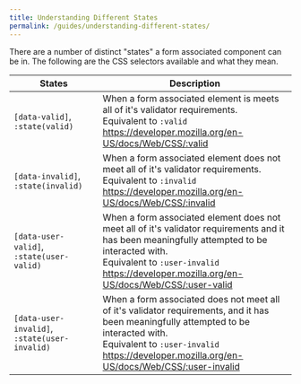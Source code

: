 ```yaml
---
title: Understanding Different States
permalink: /guides/understanding-different-states/
---
```


There are a number of distinct "states" a form associated component can be in. The
following are the CSS selectors available and what they mean.

<table-container>
  <table>
    <thead>
      <tr>
        <th>
          States
        </th>
        <th>
          Description
        </th>
      </tr>
    </thead>
    <tbody>
      <tr>
        <td>
          <code>[data-valid]</code>,
          <code>:state(valid)</code>
        </td>
        <td>
          When a form associated element is meets all of it's validator requirements.
          <br>
          Equivalent to <code>:valid</code>
          <br>
          <a href="https://developer.mozilla.org/en-US/docs/Web/CSS/:valid">https://developer.mozilla.org/en-US/docs/Web/CSS/:valid</a>
        </td>
      </tr>
      <tr>
        <td>
          <code>[data-invalid]</code>,
          <code>:state(invalid)</code>
        </td>
        <td>
          When a form associated element does not meet all of it's validator requirements.
          <br>
          Equivalent to <code>:invalid</code>
          <br>
          <a href="https://developer.mozilla.org/en-US/docs/Web/CSS/:invalid">https://developer.mozilla.org/en-US/docs/Web/CSS/:invalid</a>
        </td>
      </tr>
      <tr>
        <td>
          <code>[data-user-valid]</code>,
          <code>:state(user-valid)</code>
        </td>
        <td>
          When a form associated element does not meet all of it's validator requirements
          and it has been meaningfully attempted to be interacted with.
          <br>
          Equivalent to <code>:user-invalid</code>
          <br>
          <a href="https://developer.mozilla.org/en-US/docs/Web/CSS/:user-valid">https://developer.mozilla.org/en-US/docs/Web/CSS/:user-valid</a>
        </td>
      </tr>
      <tr>
        <td>
          <code>[data-user-invalid]</code>,
          <code>:state(user-invalid)</code>
        </td>
        <td>
          When a form associated does not meet all of it's validator requirements,
          and it has been meaningfully attempted to be interacted with.
          <br>
          Equivalent to <code>:user-invalid</code>
          <br>
          <a href="https://developer.mozilla.org/en-US/docs/Web/CSS/:user-invalid">https://developer.mozilla.org/en-US/docs/Web/CSS/:user-invalid</a>
        </td>
      </tr>
    </tbody>
  </table>
</table-container>

<style>
  .form-state-preview::part(preview) {
    min-height: 400px;
  }
</style>

<light-preview class="form-state-preview">
  <template slot="code">
    <style>
      textarea:focus-visible,
      textarea-component::part(form-control):focus-visible {
        outline: transparent;
      }

      textarea,
      textarea-component::part(form-control) {
        border: 2px solid gray;
      }


      textarea:valid,
      [data-valid]::part(form-control) {
        background-color: rgba(0, 255, 0, 0.1);
      }

      textarea:user-valid,
      [data-user-valid]::part(form-control) {
        border-color: green;
      }

      label.required::after {
        content: "*";
        color: red;
        font-size: 1em;
      }

      textarea:invalid,
      [data-invalid]::part(form-control) {
        background-color: rgba(255, 0, 0, 0.1);
      }

      textarea:user-invalid,
      [data-user-invalid]::part(form-control) {
        border-color: red;
      }
    </style>

    <form>
      <div style="display: grid; grid-template-columns: repeat(2, minmax(0, 1fr));">
        <div>
          <label class="required" for="textarea-component">
            This is a custom textarea
          </label>
          <br>
          <textarea-component
            id="textarea-component"
            name="textarea-component"
            aria-describedby="help-text form-state"
            required
          ></textarea-component>
        </div>

        <div>
          <label class="required" for="textarea">
            This is a regular textarea
          </label>
          <br>
          <textarea
            id="textarea"
            name="textarea"
            aria-describedby="help-text"
            required
          ></textarea>
        </div>
      </div>

      <br>

      <button type="reset">Reset</button>

      <br>

      <p id="help-text">
        This textarea has different "states" based on interactions.
      </p>
      <br>
      <p id="form-state">
        Current Form State: <span id="state"></span>
      </p>

      <script type="module">
        import TextareaComponent from "<%= find_asset("../examples/textarea-component.js") %>"

        const state = () => document.querySelector("#state")

        if (!window.customElements.get("textarea-component")) {
          window.customElements.define("textarea-component", TextareaComponent)
        }

        document.addEventListener("submit", (e) => {
          e.preventDefault()
          setTimeout(() => state().innerText = getState(document.querySelector("textarea-component")))
        })

        document.addEventListener("input", (e) => {
          setTimeout(() => state().innerText = getState(document.querySelector("textarea-component")))
        })

        document.addEventListener("focusout", (e) => {
          setTimeout(() => state().innerText = getState(document.querySelector("textarea-component")))
        })

        document.addEventListener("reset", () => {
          setTimeout(() => state().innerText = getState(document.querySelector("textarea-component")))
        })

        setTimeout(() => state().innerText = getState(document.querySelector("textarea-component")))

        function getState (formControl) {
          let states = []
          if (formControl.hasAttribute("data-user-valid")) {
            states.push("has-interacted")
            states.push("user-valid")
          }

          if (formControl.hasAttribute("data-user-invalid")) {
            states.push("has-interacted")
            states.push("user-invalid")
          }

          if (formControl.hasAttribute("data-valid")) {
            states.push("valid")
          }
          if (formControl.hasAttribute("data-invalid")) {
            states.push("invalid")
          }

          return states.join(", ")
        }
      </script>
    </form>
  </template>
</light-preview>
